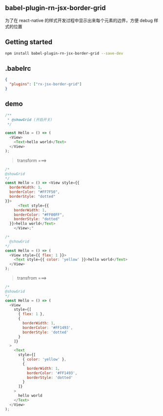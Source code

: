 ## babel-plugin-rn-jsx-border-grid

为了在 react-native 的样式开发过程中显示出来每个元素的边界，方便 debug 样式的位置

## Getting started

```sh
npm install babel-plugin-rn-jsx-border-grid --save-dev
```

## .babelrc

```json
{
  "plugins": ["rx-jsx-border-grid"]
}
```

## demo

```javascript
/**
 * @showGrid (开启开关)
 */

const Hello = () => (
  <View>
    <Text>hello world</Text>
  </View>
);
```

> transform ===>

```javascript
/*
@showGrid
*/
const Hello = () => <View style={{
  borderWidth: 1,
  borderColor: "#FF7F50",
  borderStyle: "dotted"
}}>
      <Text style={{
    borderWidth: 1,
    borderColor: "#FF00FF",
    borderStyle: "dotted"
  }}>hello world</Text>
    </View>;"
```

```javascript
/*
  @showGrid
*/
const Hello = () => (
  <View style={{ flex: 1 }}>
    <Text style={{ color: 'yellow' }}>hello world</Text>
  </View>
);
```

> transfrom ===>

```javascript
/*
@showGrid
*/
const Hello = () => (
  <View
    style={[
      { flex: 1 },
      {
        borderWidth: 1,
        borderColor: '#FF1493',
        borderStyle: 'dotted'
      }
    ]}
  >
    <Text
      style={[
        { color: 'yellow' },
        {
          borderWidth: 1,
          borderColor: '#FF1493',
          borderStyle: 'dotted'
        }
      ]}
    >
      hello world
    </Text>
  </View>
);
```
